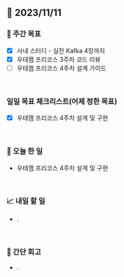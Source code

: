 ## 📅 2023/11/11


### 👏 주간 목표

- [x] 사내 스터디 - 실전 Kafka 4장까지
- [x] 우테캠 프리코스 3주차 코드 리뷰
- [ ] 우테캠 프리코스 4주차 설계 가이드

<br/>

### 일일 목표 체크리스트(어제 정한 목표)
 
- [x] 우테캠 프리코스 4주차 설계 및 구현

<br/>

### 💯 오늘 한 일

- 우테캠 프리코스 4주차 설계 및 구현

<br/>

### 📈 내일 할 일

- .

<br/>

### 🤔 간단 회고

- . 
 
